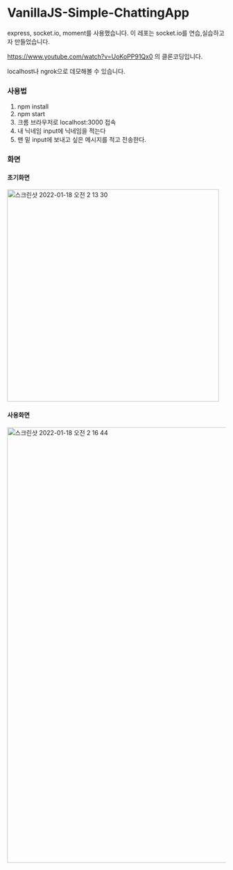 # VanillaJS-Simple-ChattingApp

express, socket.io, moment를 사용했습니다.
이 레포는 socket.io를 연습,실습하고자 만들었습니다.

https://www.youtube.com/watch?v=UoKoPP91Qx0 의 클론코딩입니다.

localhost나 ngrok으로 데모해볼 수 있습니다.

### 사용법
1. npm install
2. npm start
3. 크롬 브라우저로 localhost:3000 접속
4. 내 닉네임 input에 닉네임을 적는다
5. 맨 밑 input에 보내고 싶은 메시지를 적고 전송한다.


### 화면

#### 초기화면
<img width="488" alt="스크린샷 2022-01-18 오전 2 13 30" src="https://user-images.githubusercontent.com/33623078/149812737-e1c5465d-2b66-482a-aabc-05ad97112517.png">

#### 사용화면
<img width="1001" alt="스크린샷 2022-01-18 오전 2 16 44" src="https://user-images.githubusercontent.com/33623078/149813131-80e855c2-eccf-4c3b-a1c6-5390d883d960.png">

